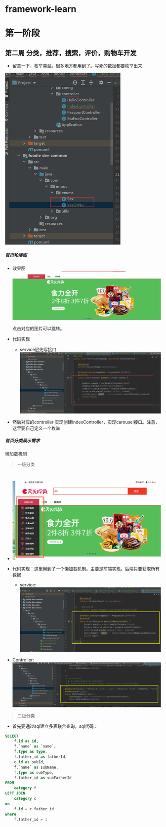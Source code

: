# framework-learn
# 第一阶段

## 第二周 分类，推荐，搜索，评价，购物车开发

* 留意一下，枚举类型。很多地方都用到了。写死的数据都要枚举出来

![示意图](Reimg/img.png)

##### 首页轮播图

* 效果图 ![效果图](Reimg/img_1.png)

  点击对应的图片可以跳转。

* 代码实现

  * service层先写接口 ![service](Reimg/img_2.png)

* 然后对应的controller  实现创建indexController，实现carousel接口。注意，这里要自己定义一个枚举

##### 首页分类展示需求  

懒加载机制

> 一级分类

​	

* ![效果图](Reimg/img_3.png)	

* 代码实现：这里用到了一个懒加载机制。主要是前端实现。后端只要获取所有数据
  * service:  ![service](Reimg/img_4.png)

* Controller: ![Kongzhi](Reimg/img_5.png)

> 二级分类

* 首先要通过sql建立多表联合查询，sql代码：

``` sql
SELECT
	f.id as id,
	f.`name` as `name`,
	f.type as type,
	f.father_id as fatherId,
	c.id as subId,
	f.`name` as subName,
	f.type as subType,
	f.father_id as subFatherId
FROM 
	category f
LEFT JOIN
	category c
on
	f.id = c.father_id
where
	f.father_id = 1

```

